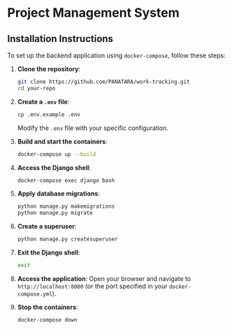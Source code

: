 # Project Management System

## Installation Instructions

To set up the backend application using `docker-compose`, follow these steps:

1. **Clone the repository**:
    ```sh
    git clone https://github.com/PANATARA/work-tracking.git
    cd your-repo
    ```

2. **Create a `.env` file**:
    ```sh
    cp .env.example .env
    ```
    Modify the `.env` file with your specific configuration.

3. **Build and start the containers**:
    ```sh
    docker-compose up --build
    ```

4. **Access the Django shell**:
    ```sh
    docker-compose exec django bash
    ```

5. **Apply database migrations**:
    ```sh
    python manage.py makemigrations
    python manage.py migrate
    ```

6. **Create a superuser**:
    ```sh
    python manage.py createsuperuser
    ```

7. **Exit the Django shell**:
    ```sh
    exit
    ```

8. **Access the application**:
    Open your browser and navigate to `http://localhost:8000` (or the port specified in your `docker-compose.yml`).

9. **Stop the containers**:
    ```sh
    docker-compose down
    ```
